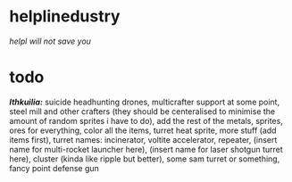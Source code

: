 # helplinedustry
*helpl will not save you*

# todo

***Ithkuilia:***
suicide headhunting drones, 
multicrafter support at some point, 
steel mill and other crafters (they should be centeralised to minimise the amount of random sprites i have to do), 
add the rest of the metals, 
sprites, 
ores for everything, 
color all the items, 
turret heat sprite, 
more stuff (add items first),
turret names: incinerator, voltite accelerator, repeater, (insert name for multi-rocket launcher here), (insert name for laser shotgun turret here), cluster (kinda like ripple but better), some sam turret or something, fancy point defense gun



